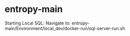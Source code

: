 # entropy-main

Starting Local SQL:
Navigate to: entropy-main/Environment/local_dev/docker-run/sql-server-run.sh

